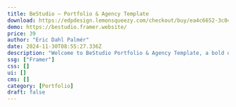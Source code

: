 ```yaml
---
title: BeStudio — Portfolio & Agency Template
download: https://edpdesign.lemonsqueezy.com/checkout/buy/ea4c6652-3c04-425f-b130-9d5ea6ba732b
demo: https://bestudio.framer.website/
price: 39
author: "Eric Dahl Palmér"
date: 2024-11-30T08:55:27.336Z
description: "Welcome to BeStudio Portfolio & Agency Template, a bold designed Framer Website template ideal for presenting your Agency or portfolio."
ssg: ["Framer"]
css: []
ui: []
cms: []
category: [Portfolio]
draft: false
---
```

